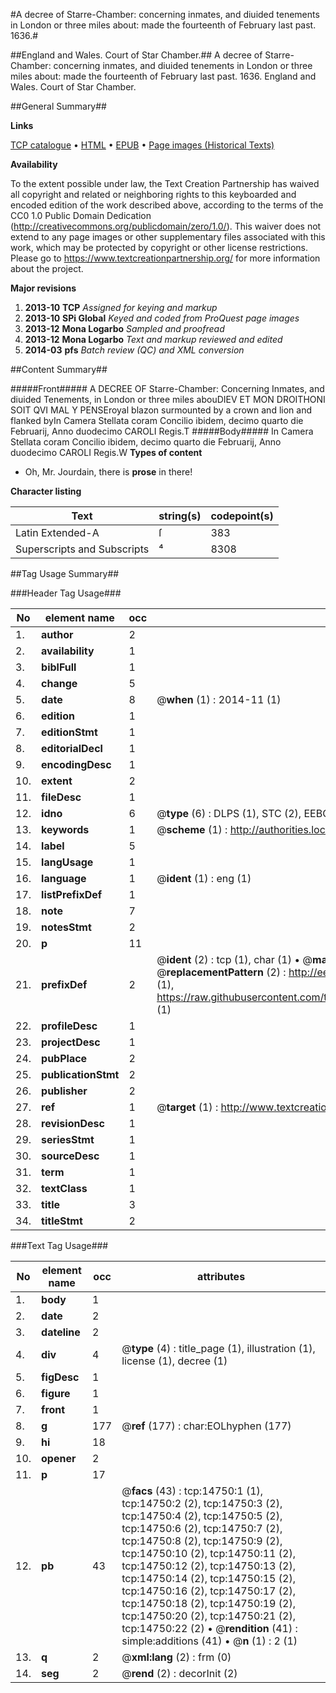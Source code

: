 #A decree of Starre-Chamber: concerning inmates, and diuided tenements in London or three miles about: made the fourteenth of February last past. 1636.#

##England and Wales. Court of Star Chamber.##
A decree of Starre-Chamber: concerning inmates, and diuided tenements in London or three miles about: made the fourteenth of February last past. 1636.
England and Wales. Court of Star Chamber.

##General Summary##

**Links**

[TCP catalogue](http://www.ota.ox.ac.uk/tcp/)  • 
[HTML](http://tei.it.ox.ac.uk/tcp/Texts-HTML/free/A21/A21450.html)  • 
[EPUB](http://tei.it.ox.ac.uk/tcp/Texts-EPUB/free/A21/A21450.epub) • 
[Page images (Historical Texts)](https://historicaltexts.jisc.ac.uk/eebo-99849593e)

**Availability**

To the extent possible under law, the Text Creation Partnership has waived all copyright and related or neighboring rights to this keyboarded and encoded edition of the work described above, according to the terms of the CC0 1.0 Public Domain Dedication (http://creativecommons.org/publicdomain/zero/1.0/). This waiver does not extend to any page images or other supplementary files associated with this work, which may be protected by copyright or other license restrictions. Please go to https://www.textcreationpartnership.org/ for more information about the project.

**Major revisions**

1. __2013-10__ __TCP__ *Assigned for keying and markup*
1. __2013-10__ __SPi Global__ *Keyed and coded from ProQuest page images*
1. __2013-12__ __Mona Logarbo__ *Sampled and proofread*
1. __2013-12__ __Mona Logarbo__ *Text and markup reviewed and edited*
1. __2014-03__ __pfs__ *Batch review (QC) and XML conversion*

##Content Summary##

#####Front#####
A DECREE OF Starre-Chamber: Concerning Inmates, and diuided Tenements, in London or three miles abouDIEV ET MON DROITHONI SOIT QVI MAL Y PENSEroyal blazon surmounted by a crown and lion and flanked byIn Camera Stellata coram Concilio ibidem, decimo quarto die Februarij, Anno duodecimo CAROLI Regis.T
#####Body#####
In Camera Stellata coram Concilio ibidem, decimo quarto die Februarij, Anno duodecimo CAROLI Regis.W
**Types of content**

  * Oh, Mr. Jourdain, there is **prose** in there!

**Character listing**


|Text|string(s)|codepoint(s)|
|---|---|---|
|Latin Extended-A|ſ|383|
|Superscripts             and Subscripts|⁴|8308|

##Tag Usage Summary##

###Header Tag Usage###

|No|element name|occ|attributes|
|---|---|---|---|
|1.|__author__|2||
|2.|__availability__|1||
|3.|__biblFull__|1||
|4.|__change__|5||
|5.|__date__|8| @__when__ (1) : 2014-11 (1)|
|6.|__edition__|1||
|7.|__editionStmt__|1||
|8.|__editorialDecl__|1||
|9.|__encodingDesc__|1||
|10.|__extent__|2||
|11.|__fileDesc__|1||
|12.|__idno__|6| @__type__ (6) : DLPS (1), STC (2), EEBO-CITATION (1), PROQUEST (1), VID (1)|
|13.|__keywords__|1| @__scheme__ (1) : http://authorities.loc.gov/ (1)|
|14.|__label__|5||
|15.|__langUsage__|1||
|16.|__language__|1| @__ident__ (1) : eng (1)|
|17.|__listPrefixDef__|1||
|18.|__note__|7||
|19.|__notesStmt__|2||
|20.|__p__|11||
|21.|__prefixDef__|2| @__ident__ (2) : tcp (1), char (1)  •  @__matchPattern__ (2) : ([0-9\-]+):([0-9IVX]+) (1), (.+) (1)  •  @__replacementPattern__ (2) : http://eebo.chadwyck.com/downloadtiff?vid=$1&page=$2 (1), https://raw.githubusercontent.com/textcreationpartnership/Texts/master/tcpchars.xml#$1 (1)|
|22.|__profileDesc__|1||
|23.|__projectDesc__|1||
|24.|__pubPlace__|2||
|25.|__publicationStmt__|2||
|26.|__publisher__|2||
|27.|__ref__|1| @__target__ (1) : http://www.textcreationpartnership.org/docs/. (1)|
|28.|__revisionDesc__|1||
|29.|__seriesStmt__|1||
|30.|__sourceDesc__|1||
|31.|__term__|1||
|32.|__textClass__|1||
|33.|__title__|3||
|34.|__titleStmt__|2||


###Text Tag Usage###

|No|element name|occ|attributes|
|---|---|---|---|
|1.|__body__|1||
|2.|__date__|2||
|3.|__dateline__|2||
|4.|__div__|4| @__type__ (4) : title_page (1), illustration (1), license (1), decree (1)|
|5.|__figDesc__|1||
|6.|__figure__|1||
|7.|__front__|1||
|8.|__g__|177| @__ref__ (177) : char:EOLhyphen (177)|
|9.|__hi__|18||
|10.|__opener__|2||
|11.|__p__|17||
|12.|__pb__|43| @__facs__ (43) : tcp:14750:1 (1), tcp:14750:2 (2), tcp:14750:3 (2), tcp:14750:4 (2), tcp:14750:5 (2), tcp:14750:6 (2), tcp:14750:7 (2), tcp:14750:8 (2), tcp:14750:9 (2), tcp:14750:10 (2), tcp:14750:11 (2), tcp:14750:12 (2), tcp:14750:13 (2), tcp:14750:14 (2), tcp:14750:15 (2), tcp:14750:16 (2), tcp:14750:17 (2), tcp:14750:18 (2), tcp:14750:19 (2), tcp:14750:20 (2), tcp:14750:21 (2), tcp:14750:22 (2)  •  @__rendition__ (41) : simple:additions (41)  •  @__n__ (1) : 2 (1)|
|13.|__q__|2| @__xml:lang__ (2) : frm (0)|
|14.|__seg__|2| @__rend__ (2) : decorInit (2)|
